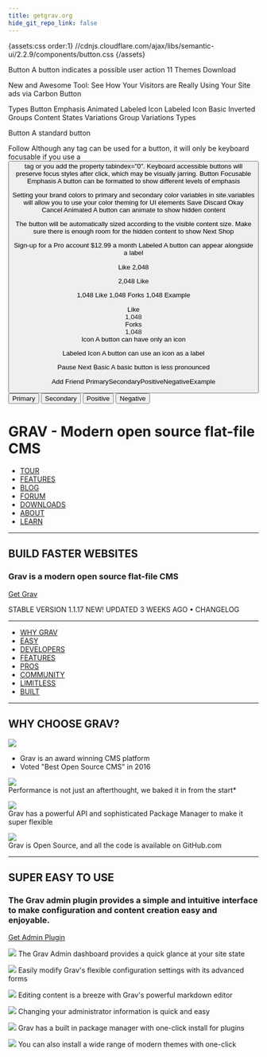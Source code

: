 ```yaml
---
title: getgrav.org
hide_git_repo_link: false
---
```


{assets:css order:1}
//cdnjs.cloudflare.com/ajax/libs/semantic-ui/2.2.9/components/button.css
{/assets}

Button
 A button indicates a possible user action
11 Themes  Download

New and Awesome Tool: See How Your Visitors are Really Using Your Site
ads via Carbon
Button

Types
Button
Emphasis
Animated
Labeled
Icon
Labeled Icon
Basic
Inverted
Groups
Content
States
Variations
Group Variations
Types

Button
A standard button

Follow
Although any tag can be used for a button, it will only be keyboard focusable if you use a <button> tag or you add the property tabindex="0". Keyboard accessible buttons will preserve focus styles after click, which may be visually jarring.
Button  Focusable
Emphasis
A button can be formatted to show different levels of emphasis

Setting your brand colors to primary and secondary color variables in site.variables will allow you to use your color theming for UI elements
Save   Discard
Okay   Cancel
Animated
A button can animate to show hidden content

The button will be automatically sized according to the visible content size. Make sure there is enough room for the hidden content to show
Next
 Shop
 
Sign-up for a Pro account
$12.99 a month
Labeled
A button can appear alongside a label

 Like
2,048
 
2,048
 Like
 
1,048
 Like
1,048
 Forks
1,048
Example
<div class="ui labeled button" tabindex="0">
  <div class="ui red button">
    <i class="heart icon"></i> Like
  </div>
  <a class="ui basic red left pointing label">
    1,048
  </a>
</div>
<div class="ui labeled button" tabindex="0">
  <div class="ui basic blue button">
    <i class="fork icon"></i> Forks
  </div>
  <a class="ui basic left pointing blue label">
    1,048
  </a>
</div>
Icon
A button can have only an icon


Labeled Icon
A button can use an icon as a label

Pause   Next
Basic
A basic button is less pronounced

 Add Friend
 PrimarySecondaryPositiveNegativeExample
<button class="ui primary basic button">Primary</button>
<button class="ui secondary basic button">Secondary</button>
<button class="ui positive basic button">Positive</button>
<button class="ui negative basic button">Negative</button>

# GRAV - Modern open source flat-file CMS

- [TOUR](https://getgrav.org/) 
- [FEATURES](https://getgrav.org/features) 
- [BLOG](https://getgrav.org/blog) 
- [FORUM](https://getgrav.org/forum) 
- [DOWNLOADS](https://getgrav.org/downloads) 
- [ABOUT](https://getgrav.org/about) 
- [LEARN](http://learn.getgrav.org/)

---

## BUILD FASTER WEBSITES
### Grav is a modern open source flat-file CMS

<a class="button button-outline button-fancy2" href="/downloads">Get Grav</a>

STABLE VERSION 1.1.17 NEW! UPDATED 3 WEEKS AGO • CHANGELOG

---

- [WHY GRAV](https://getgrav.org/#why_grav) 
- [EASY](https://getgrav.org/#easy) 
- [DEVELOPERS](https://getgrav.org/#developers) 
- [FEATURES](https://getgrav.org/#features) 
- [PROS](https://getgrav.org/#pros) 
- [COMMUNITY](https://getgrav.org/#community) 
- [LIMITLESS](https://getgrav.org/#limitless) 
- [BUILT](https://getgrav.org/#built)

---

## WHY CHOOSE GRAV?

![](best-open-source-cms.png)

- Grav is an award winning CMS platform
- Voted "Best Open Source CMS" in 2016

![](fast.png)   
Performance is not just an afterthought, we baked it in from the start*

![](extensible.png)   
Grav has a powerful API and sophisticated Package Manager to make it super flexible

![](open-source.png)   
Grav is Open Source, and all the code is available on GitHub.com


---

## SUPER EASY TO USE

### The Grav admin plugin provides a simple and intuitive interface to make configuration and content creation easy and enjoyable.

<a href="/downloads/plugins" class="button button-solid button-fancy">
Get Admin Plugin
</a>

![](001-dashboard.png)
The Grav Admin dashboard provides a quick glance at your site state 

![](002-config.png)
Easily modify Grav's flexible configuration settings with its advanced forms

![](003-editpage.png)
Editing content is a breeze with Grav's powerful markdown editor

![](004-user.png)
Changing your administrator information is quick and easy

![](005-plugins.png)
Grav has a built in package manager with one-click install for plugins

![](006-themes.png)
You can also install a wide range of modern themes with one-click



